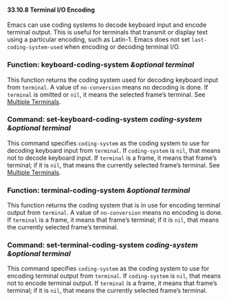 

#### 33.10.8 Terminal I/O Encoding

Emacs can use coding systems to decode keyboard input and encode terminal output. This is useful for terminals that transmit or display text using a particular encoding, such as Latin-1. Emacs does not set `last-coding-system-used` when encoding or decoding terminal I/O.

### Function: **keyboard-coding-system** *\&optional terminal*

This function returns the coding system used for decoding keyboard input from `terminal`. A value of `no-conversion` means no decoding is done. If `terminal` is omitted or `nil`, it means the selected frame’s terminal. See [Multiple Terminals](Multiple-Terminals.html).

### Command: **set-keyboard-coding-system** *coding-system \&optional terminal*

This command specifies `coding-system` as the coding system to use for decoding keyboard input from `terminal`. If `coding-system` is `nil`, that means not to decode keyboard input. If `terminal` is a frame, it means that frame’s terminal; if it is `nil`, that means the currently selected frame’s terminal. See [Multiple Terminals](Multiple-Terminals.html).

### Function: **terminal-coding-system** *\&optional terminal*

This function returns the coding system that is in use for encoding terminal output from `terminal`. A value of `no-conversion` means no encoding is done. If `terminal` is a frame, it means that frame’s terminal; if it is `nil`, that means the currently selected frame’s terminal.

### Command: **set-terminal-coding-system** *coding-system \&optional terminal*

This command specifies `coding-system` as the coding system to use for encoding terminal output from `terminal`. If `coding-system` is `nil`, that means not to encode terminal output. If `terminal` is a frame, it means that frame’s terminal; if it is `nil`, that means the currently selected frame’s terminal.

